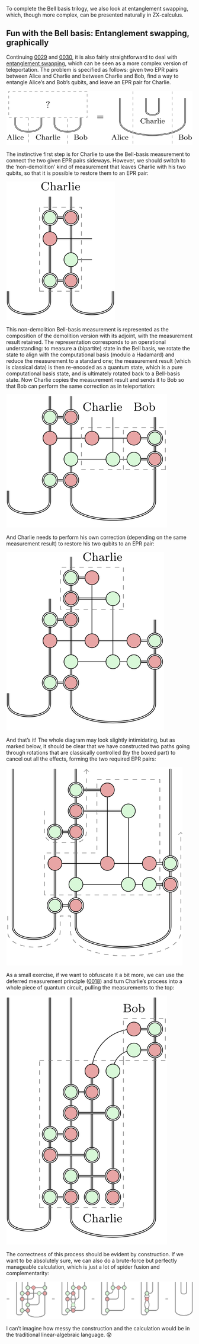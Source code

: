 To complete the Bell basis trilogy, we also look at entanglement swapping, which, though more complex, can be presented naturally in ZX-calculus.

## Fun with the Bell basis: Entanglement swapping, graphically

Continuing [0029](/blog/0029/) and [0030](/blog/0030/), it is also fairly straightforward to deal with [entanglement swapping](https://en.wikipedia.org/wiki/Quantum_teleportation#Entanglement_swapping), which can be seen as a more complex version of teleportation.
The problem is specified as follows: given two EPR pairs between Alice and Charlie and between Charlie and Bob, find a way to entangle Alice’s and Bob’s qubits, and leave an EPR pair for Charlie.

![The entanglement swapping problem](entanglement_swapping_problem.svg)

The instinctive first step is for Charlie to use the Bell-basis measurement to connect the two given EPR pairs sideways.
However, we should switch to the ‘non-demolition’ kind of measurement that leaves Charlie with his two qubits, so that it is possible to restore them to an EPR pair:

![Charlie performs a non-demolition Bell-basis measurement.](Charlie_measurement.svg)

This non-demolition Bell-basis measurement is represented as the composition of the demolition version with its adjoint, with the measurement result retained.
The representation corresponds to an operational understanding: to measure a (bipartite) state in the Bell basis, we rotate the state to align with the computational basis (modulo a Hadamard) and reduce the measurement to a standard one; the measurement result (which is classical data) is then re-encoded as a quantum state, which is a pure computational basis state, and is ultimately rotated back to a Bell-basis state.
Now Charlie copies the measurement result and sends it to Bob so that Bob can perform the same correction as in teleportation:

![Bob performs the Bell map.](Bob_correction.svg)

And Charlie needs to perform his own correction (depending on the same measurement result) to restore his two qubits to an EPR pair:

![Charlie performs the Bell map.](Charlie_correction.svg)

And that’s it!
The whole diagram may look slightly intimidating, but as marked below, it should be clear that we have constructed two paths going through rotations that are classically controlled (by the boxed part) to cancel out all the effects, forming the two required EPR pairs:

![Entanglement swapping](entanglement_swapping_solution.svg)

As a small exercise, if we want to obfuscate it a bit more, we can use the deferred measurement principle ([0018](/blog/0018/)) and turn Charlie’s process into a whole piece of quantum circuit, pulling the measurements to the top:

![Entanglement swapping with deferred measurement](applying_deferred_measurement.svg)

The correctness of this process should be evident by construction.
If we want to be absolutely sure, we can also do a brute-force but perfectly manageable calculation, which is just a lot of spider fusion and complementarity:

![Verification of entanglement swapping](verification.svg)

I can’t imagine how messy the construction and the calculation would be in the traditional linear-algebraic language. 😰

